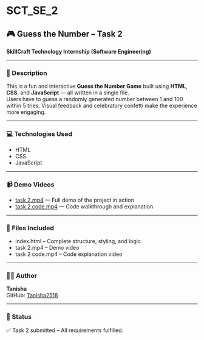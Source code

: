 # SCT_SE_2 

## 🎮 Guess the Number – Task 2  
**SkillCraft Technology Internship (Software Engineering)**

---

### 📄 Description  
This is a fun and interactive **Guess the Number Game** built using **HTML**, **CSS**, and **JavaScript** — all written in a single file.  
Users have to guess a randomly generated number between 1 and 100 within 5 tries. Visual feedback and celebratory confetti make the experience more engaging.

---

### 💻 Technologies Used
- HTML
- CSS
- JavaScript

---

### 📹 Demo Videos
- [task 2.mp4](./task%202.mp4) — Full demo of the project in action  
- [task 2 code.mp4](./task%202%20code.mp4) — Code walkthrough and explanation

---

### 📁 Files Included
- index.html – Complete structure, styling, and logic  
- task 2.mp4 – Demo video  
- task 2 code.mp4 – Code explanation video  

---

### 👩‍💻 Author  
**Tanisha**  
GitHub: [Tanisha2518](https://github.com/Tanisha2518)

---

### 📝 Status  
✅ Task 2 submitted – All requirements fulfilled.

